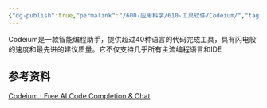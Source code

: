 ```yaml
---
{"dg-publish":true,"permalink":"/600-应用科学/610-工具软件/Codeium/","tags":["AI/编程","Plugin/AndroidStdio"],"noteIcon":""}
---
```


Codeium是一款智能编程助手，提供超过40种语言的代码完成工具，具有闪电般的速度和最先进的建议质量。它不仅支持几乎所有主流编程语言和IDE

## 参考资料
[Codeium · Free AI Code Completion & Chat](https://codeium.com/)